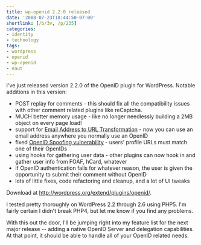 ```yaml
---
title: wp-openid 2.2.0 released
date: '2008-07-23T18:44:50-07:00'
shortlink: [/b/3v, /p/235]
categories:
- identity
- technology
tags:
- wordpress
- openid
- wp-openid
- eaut
---
```

I've just released version 2.2.0 of the OpenID plugin for WordPress.  Notable additions in this version:

 - POST replay for comments - this should fix all the compatibility issues with other comment related plugins like
 reCaptcha.
 - MUCH better memory usage - like no longer needlessly building a 2MB object on every page load!
 - support for [Email Address to URL Transformation](http://eaut.org) - now you can use an email address anywhere you
 normally use an OpenID
 - fixed [OpenID Spoofing vulnerability](http://plugins.trac.wordpress.org/ticket/702) - users' profile URLs must match
 one of their OpenIDs
 - using hooks for gathering user data - other plugins can now hook in and gather user info from FOAF, hCard, whatever
 - If OpenID authentication fails for whatever reason, the user is given the opportunity to submit their comment without
 OpenID
 - lots of little fixes, code refactoring and cleanup, and a lot of UI tweaks

Download at <http://wordpress.org/extend/plugins/openid/>.

I tested pretty thoroughly on WordPress 2.2 through 2.6 using PHP5.  I'm fairly certain I didn't break PHP4, but let me
know if you find any problems.

With this out the door, I'll be jumping right into my feature list for the next major release -- adding a native OpenID
Server and delegation capabilities.  At that point, it should be able to handle all of your OpenID related needs.

